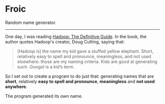 # Froic

Random name generator.

----

One day, I was reading [Hadoop: The Definitive Guide][1]. In the book, the
author quotes Hadoop's creator, Doug Cutting, saying that:

> [Hadoop is] the name my kid gave a stuffed yellow elephant.
> Short, relatively easy to spell and pronounce, meaningless, and not
> used elsewhere: those are my naming criteria. Kids are good at
> generating such. Googol is a kid’s term.

So I set out to create a program to do just that: generating names that are
**short**, relatively **easy to spell and pronounce**, **meaningless** and
**not used anywhere**.

The program generated its own name.

[1]: http://shop.oreilly.com/product/0636920021773.do